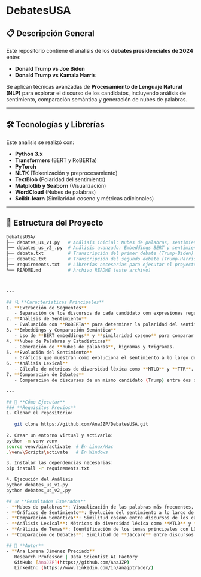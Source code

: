 # DebatesUSA

## 📋 **Descripción General**
Este repositorio contiene el análisis de los **debates presidenciales de 2024** entre:
- **Donald Trump vs Joe Biden**
- **Donald Trump vs Kamala Harris**

Se aplican técnicas avanzadas de **Procesamiento de Lenguaje Natural (NLP)** para explorar el discurso de los candidatos, incluyendo análisis de sentimiento, comparación semántica y generación de nubes de palabras.

---

## 🛠️ **Tecnologías y Librerías**
Este análisis se realizó con:
- **Python 3.x**
- **Transformers** (BERT y RoBERTa)
- **PyTorch**
- **NLTK** (Tokenización y preprocesamiento)
- **TextBlob** (Polaridad del sentimiento)
- **Matplotlib y Seaborn** (Visualización)
- **WordCloud** (Nubes de palabras)
- **Scikit-learn** (Similaridad coseno y métricas adicionales)

---

## 📁 **Estructura del Proyecto**


```bash
DebatesUSA/
├── debates_us_v1.py   # Análisis inicial: Nubes de palabras, sentimiento y TTR
├── debates_us_v2_.py  # Análisis avanzado: Embeddings BERT y sentimiento RoBERTa
├── debate.txt         # Transcripción del primer debate (Trump-Biden)
├── debate2.txt        # Transcripción del segundo debate (Trump-Harris)
├── requirements.txt   # Librerías necesarias para ejecutar el proyecto
└── README.md          # Archivo README (este archivo)



---

## 🔍 **Características Principales**
1. **Extracción de Segmentos**
   - Separación de los discursos de cada candidato con expresiones regulares.
2. **Análisis de Sentimiento**
   - Evaluación con **RoBERTa** para determinar la polaridad del sentimiento (positivo, negativo, neutral) en segmentos clave.
3. **Embeddings y Comparación Semántica**
   - Uso de **BERT embeddings** y **similaridad coseno** para comparar los patrones discursivos entre candidatos.
4. **Nubes de Palabras y Estadísticas**
   - Generación de **nubes de palabras**, bigramas y trigramas.
5. **Evolución del Sentimiento**
   - Gráficos que muestran cómo evoluciona el sentimiento a lo largo del debate.
6. **Análisis Lexical**
   - Cálculo de métricas de diversidad léxica como **MTLD** y **TTR**.
7. **Comparación de Debates**
   - Comparación de discursos de un mismo candidato (Trump) entre dos debates usando **similaridad de Jaccard**.

---

## 🚀 **Cómo Ejecutar**
### **Requisitos Previos**
1. Clonar el repositorio:
   
   git clone https://github.com/AnaJZP/DebatesUSA.git
   
2. Crear un entorno virtual y activarlo:
python -m venv venv
source venv/bin/activate  # En Linux/Mac
.\venv\Scripts\activate   # En Windows

3. Instalar las dependencias necesarias:
pip install -r requirements.txt

4. Ejecución del Análisis
python debates_us_v1.py
python debates_us_v2_.py

## 📊 **Resultados Esperados**
- **Nubes de palabras**: Visualización de las palabras más frecuentes, bigramas y trigramas.
- **Gráficos de Sentimiento**: Evolución del sentimiento a lo largo de los segmentos del debate.
- **Comparación Semántica**: Similitud coseno entre discursos de los candidatos usando embeddings BERT.
- **Análisis Lexical**: Métricas de diversidad léxica como **MTLD** y **TTR**.
- **Análisis de Temas**: Identificación de los temas principales con LDA.
- **Comparación de Debates**: Similitud de **Jaccard** entre discursos de Trump en ambos debates.

## 👤 **Autor**
- **Ana Lorena Jiménez Preciado**  
   Research Professor | Data Scientist AI Factory
   GitHub: [AnaJZP](https://github.com/AnaJZP)  
   LinkedIn: (https://www.linkedin.com/in/anajptrader/)


